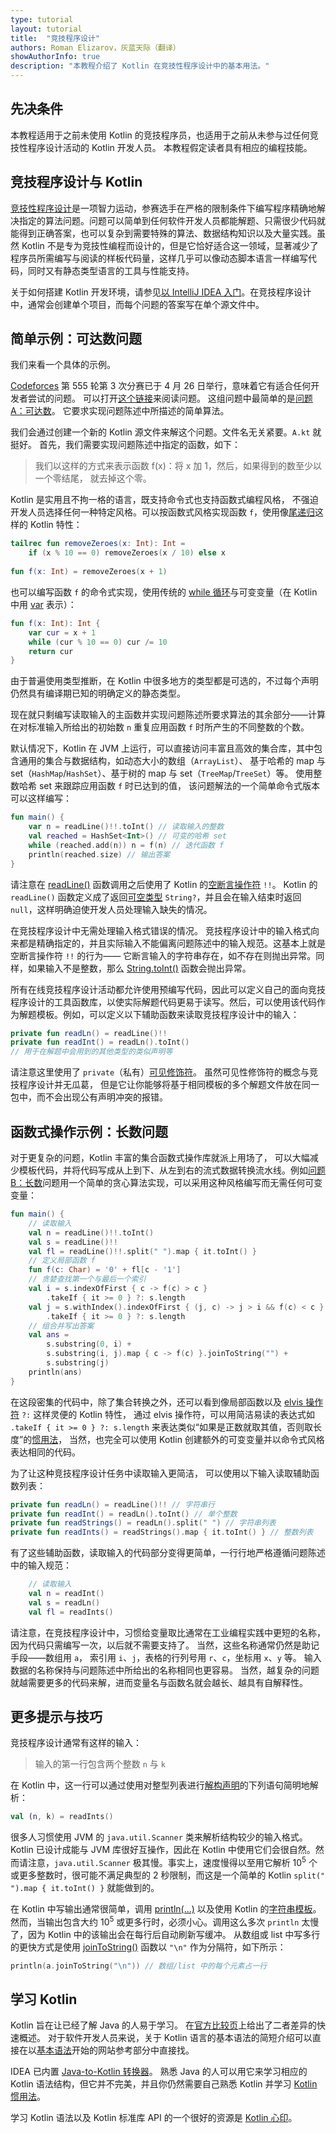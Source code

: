 ```yaml
---
type: tutorial
layout: tutorial
title:  "竞技程序设计"
authors: Roman Elizarov，灰蓝天际（翻译）
showAuthorInfo: true
description: "本教程介绍了 Kotlin 在竞技性程序设计中的基本用法。"
---
```


## 先决条件

本教程适用于之前未使用 Kotlin
的竞技程序员，也适用于之前从未参与过任何竞技性程序设计活动的 Kotlin 开发人员。
本教程假定读者具有相应的编程技能。

## 竞技程序设计与 Kotlin

[竞技性程序设计](https://en.wikipedia.org/wiki/Competitive_programming)<!--
-->是一项智力运动，参赛选手在严格的限制条件下编写程序精确地解决指定的<!--
-->算法问题。问题可以简单到<!--
-->任何软件开发人员都能解题、只需很少代码就能得到正确答案，也可以复杂到需要<!--
-->特殊的算法、数据结构知识以及大量实践。虽然 Kotlin 不是专为竞技性<!--
-->编程而设计的，但是它恰好适合这一领域，显著减少了<!--
-->程序员所需编写与阅读的样板代码量，这样几乎可以像动态<!--
-->脚本语言一样编写代码，同时又有静态类型语言的工具与性能支持。

关于如何搭建 Kotlin 开发环境，请参见[以 IntelliJ IDEA 入门](/docs/tutorials/getting-started.html)<!--
-->。在竞技程序设计中，通常会创建单个项目，而每个问题的答案<!--
-->写在单个源文件中。

## 简单示例：可达数问题

我们来看一个具体的示例。

[Codeforces](http://codeforces.com/)
第 555 轮第 3 次分赛已于 4 月 26 日举行，意味着它有适合任何开发者尝试的问题。
可以打开[这个链接](http://codeforces.com/contest/1157)来阅读问题。
这组问题中最简单的是<!--
-->[问题 A：可达数](http://codeforces.com/contest/1157/problem/A)。
它要求实现问题陈述中所描述的简单算法。

我们会通过创建一个新的 Kotlin 源文件来解这个问题。文件名无关紧要。`A.kt` 就挺好。
首先，我们需要实现问题陈述中指定的函数，如下：

> 我们以这样的方式来表示函数 f(x)：将 x 加 1，然后，如果得到的数至少以一个零结尾，
就去掉这个零。

Kotlin 是实用且不拘一格的语言，既支持命令式也支持函数式编程风格，
不强迫开发人员选择任何一种特定风格。可以按函数式风格实现函数 `f`，使用像<!--
-->[尾递归](/docs/reference/functions.html#尾递归函数)这样的 Kotlin 特性：

<div class="sample" markdown="1" theme="idea" data-highlight-only>

```kotlin
tailrec fun removeZeroes(x: Int): Int =
    if (x % 10 == 0) removeZeroes(x / 10) else x
    
fun f(x: Int) = removeZeroes(x + 1)
```

</div>

也可以编写函数 `f` 的命令式实现，使用传统的
[while 循环](/docs/reference/control-flow.html)与可变变量（在 Kotlin 中用
[var](/docs/reference/basic-syntax.html#定义变量) 表示）：

<div class="sample" markdown="1" theme="idea" data-highlight-only>

```kotlin
fun f(x: Int): Int {
    var cur = x + 1
    while (cur % 10 == 0) cur /= 10
    return cur
}
```

</div>

由于普遍使用类型推断，在 Kotlin 中很多地方的类型都是可选的，不过每个声明仍然具有<!--
-->编译期已知的明确定义的静态类型。

现在就只剩编写读取输入的主函数并实现问题<!--
-->陈述所要求算法的其余部分——计算在对标准输入所给出的初始数
`n` 重复应用函数 `f` 时所产生的不同整数的个数。

默认情况下，Kotlin 在 JVM 上运行，可以直接访问丰富且高效的集合库，其中包含<!--
-->通用的集合与数据结构，如动态大小的数组（`ArrayList`）、
基于哈希的 map 与 set（`HashMap`/`HashSet`）、基于树的 map 与 set（`TreeMap`/`TreeSet`）等。
使用整数哈希 set 来跟踪应用函数 `f` 时已达到的值，
该问题解法的一个简单命令式版本可以这样编写：

<div class="sample" markdown="1" theme="idea" data-highlight-only>

```kotlin
fun main() {
    var n = readLine()!!.toInt() // 读取输入的整数
    val reached = HashSet<Int>() // 可变的哈希 set
    while (reached.add(n)) n = f(n) // 迭代函数 f
    println(reached.size) // 输出答案
}
```

</div>

请注意在
[readLine()](https://kotlinlang.org/api/latest/jvm/stdlib/kotlin.io/read-line.html)
函数调用之后使用了 Kotlin 的[空断言操作符](/docs/reference/null-safety.html#-操作符) `!!`。
Kotlin 的 `readLine()` 函数定义成了返回<!--
-->[可空类型](/docs/reference/null-safety.html#可空类型与非空类型)
`String?`，并且会在输入结束时返回 `null`，这样明确迫使开发人员处理<!--
-->输入缺失的情况。
 
在竞技程序设计中无需处理输入格式错误的情况。
竞技程序设计中的输入格式向来都是精确指定的，并且实际输入不能偏离<!--
-->问题陈述中的输入规范。这基本上就是空断言操作符 `!!` 的行为——
它断言输入的字符串存在，如不存在则抛出异常。同样，如果输入不是整数，那么
[String.toInt()](https://kotlinlang.org/api/latest/jvm/stdlib/kotlin.text/to-int.html)
函数会抛出异常。

所有在线竞技程序设计活动都允许使用预编写代码，因此可以定义自己的<!--
-->面向竞技程序设计的工具函数库，以使实际解题代码更易<!--
-->于读写。然后，可以使用该代码作为解题模板。例如，可以定义<!--
-->以下辅助函数来读取竞技程序设计中的输入：

<div class="sample" markdown="1" theme="idea" data-highlight-only>

```kotlin
private fun readLn() = readLine()!!
private fun readInt() = readLn().toInt()
// 用于在解题中会用到的其他类型的类似声明等
```

</div>

请注意这里使用了 `private`（私有）[可见修饰符](/docs/reference/visibility-modifiers.html)。
虽然可见性修饰符的概念与竞技程序设计并无瓜葛，
但是它让你能够将<!--
-->基于相同模板的多个解题文件放在同一包中，而不会出现公有声明冲突的报错。

## 函数式操作示例：长数问题

对于更复杂的问题，Kotlin 丰富的集合函数式操作库就派上用场了，
可以大幅减少模板代码，并将代码写成从上到下、从左到右的流式数据转换<!--
-->流水线。例如<!--
-->[问题 B：长数](http://codeforces.com/contest/1157/problem/B)问题<!--
-->用一个简单的贪心算法实现，可以采用这种风格编写而无需任何可变变量：

<div class="sample" markdown="1" theme="idea" data-highlight-only>

```kotlin
fun main() {
    // 读取输入
    val n = readLine()!!.toInt()
    val s = readLine()!!
    val fl = readLine()!!.split(" ").map { it.toInt() }
    // 定义局部函数 f
    fun f(c: Char) = '0' + fl[c - '1']
    // 贪婪查找第一个与最后一个索引
    val i = s.indexOfFirst { c -> f(c) > c }
        .takeIf { it >= 0 } ?: s.length
    val j = s.withIndex().indexOfFirst { (j, c) -> j > i && f(c) < c }
        .takeIf { it >= 0 } ?: s.length
    // 组合并写出答案
    val ans =
        s.substring(0, i) +
        s.substring(i, j).map { c -> f(c) }.joinToString("") +
        s.substring(j)
    println(ans)
}
```

</div>

在这段密集的代码中，除了集合转换之外，还可以看到像局部函数<!--
-->以及 [elvis 操作符](/docs/reference/null-safety.html#elvis-操作符) `?:` 这样灵便的 Kotlin 特性，
通过 elvis 操作符，可以用<!--
-->简洁易读的表达式如 `.takeIf { it >= 0 } ?: s.length`
来表达类似“如果是正数就取其值，否则取长度”的[惯用法](/docs/reference/idioms.html)，
当然，也完全可以使用 Kotlin 创建额外的可变变量并以命令式风格表达相同的代码。

为了让这种竞技程序设计任务中读取输入更简洁，
可以使用以下输入读取辅助函数列表：

<div class="sample" markdown="1" theme="idea" data-highlight-only>

```kotlin
private fun readLn() = readLine()!! // 字符串行
private fun readInt() = readLn().toInt() // 单个整数
private fun readStrings() = readLn().split(" ") // 字符串列表
private fun readInts() = readStrings().map { it.toInt() } // 整数列表
```

</div>

有了这些辅助函数，读取输入的代码部分变得更简单，一行行地严格遵循<!--
-->问题陈述中的输入规范：

<div class="sample" markdown="1" theme="idea" data-highlight-only>

```kotlin
    // 读取输入
    val n = readInt()
    val s = readLn()
    val fl = readInts()
```

</div>

请注意，在竞技程序设计中，习惯给变量取比<!--
-->通常在工业编程实践中更短的名称，因为代码只需编写一次，以后就不需要支持了。
当然，这些名称通常仍然是助记手段——数组用 `a`，
索引用 `i`、`j`，表格的行列号用 `r`、`c`，坐标用 `x`、`y` 等。
输入数据的名称保持与问题陈述中所给出的名称相同也更容易。
当然，越复杂的问题就越需要更多的代码来解，进而变量名与函数名就会<!--
-->越长、越具有自解释性。

## 更多提示与技巧

竞技程序设计通常有这样的输入：

> 输入的第一行包含两个整数 `n` 与 `k`

在 Kotlin 中，这一行可以通过使用对整型列表进行<!--
-->[解构声明](/docs/reference/multi-declarations.html#解构声明)<!--
-->的下列语句简明地解析：

<div class="sample" markdown="1" theme="idea" data-highlight-only>

```kotlin
val (n, k) = readInts() 
```

</div>

很多人习惯使用 JVM 的 `java.util.Scanner` 类来解析结构较少的<!--
-->输入格式。Kotlin 已设计成能与 JVM 库很好互操作，因此在
Kotlin 中使用它们会很自然。然而请注意，`java.util.Scanner` 极其慢。事实上，速度慢得以至用它解析
10<sup>5</sup> 个或更多整数时，很可能不满足典型的 2 秒限制，而这是一个简单的 Kotlin
`split(" ").map { it.toInt() }` 就能做到的。

在 Kotlin 中写输出通常很简单，调用
[println(...)](https://kotlinlang.org/api/latest/jvm/stdlib/kotlin.io/println.html)
以及使用 Kotlin 的<!--
-->[字符串模板](/docs/reference/basic-types.html#字符串模板)。然而，当输出<!--
-->包含大约 10<sup>5</sup> 或更多行时，必须小心。调用这么多次 `println` 太慢了，因为
Kotlin 中的该输出会在每行后自动刷新写缓冲。
从数组或 list 中写多行的更快方式是使用
[joinToString()](https://kotlinlang.org/api/latest/jvm/stdlib/kotlin.collections/join-to-string.html) 函数<!--
-->以 `"\n"` 作为分隔符，如下所示：

<div class="sample" markdown="1" theme="idea" data-highlight-only>

```kotlin
println(a.joinToString("\n")) // 数组/list 中的每个元素占一行
```

</div>

## 学习 Kotlin

Kotlin 旨在让已经了解 Java 的人易于学习。
在[官方比较页](/docs/reference/comparison-to-java.html)上给出了二者差异的快速概述。
对于软件开发人员来说，关于 Kotlin 语言的基本语法的简短介绍可以直接在<!--
-->以[基本语法](/docs/reference/basic-syntax.html)开始的网站参考部分中直接找。

IDEA 已内置
[Java-to-Kotlin 转换器](https://www.jetbrains.com/help/idea/converting-a-java-file-to-kotlin-file.html)。
熟悉 Java 的人可以用它来学习相应的 Kotlin 语法结构，但它<!--
-->并不完美，并且你仍然需要自己熟悉 Kotlin 并学习
[Kotlin 惯用法](/docs/reference/idioms.html)。

学习 Kotlin 语法以及 Kotlin 标准库 API 的一个很好的资源是
[Kotlin 心印](/docs/tutorials/koans.html)。


